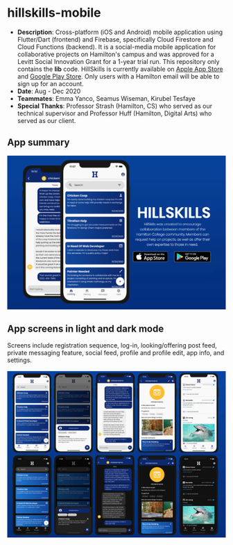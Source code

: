 # hillskills-mobile
* **Description**: Cross-platform (iOS and Android) mobile application using Flutter/Dart (frontend) and Firebase, specifically Cloud Firestore and Cloud Functions (backend). It is a social-media mobile application for collaborative projects on Hamilton's campus and was approved for a Levitt Social Innovation Grant for a 1-year trial run. This repository only contains the **lib** code. HillSkills is currently available on [Apple App Store](https://apps.apple.com/us/app/hillskills/id1540851136) and [Google Play Store](https://play.google.com/store/apps/details?id=edu.HamiltonCS.HillSkills). Only users with a Hamilton email will be able to sign up for an account.
* **Date**: Aug - Dec 2020
* **Teammates**: Emma Yanco, Seamus Wiseman, Kirubel Tesfaye
* **Special Thanks**: Professor Strash (Hamilton, CS) who served as our technical supervisor and Professor Huff (Hamilton, Digital Arts) who served as our client.

## App summary
![Screenshot](hillskills-main.png)

## App screens in light and dark mode
Screens include registration sequence, log-in, looking/offering post feed, private messaging feature, social feed, profile and profile edit, app info, and settings. <br><br>
![Screenshot](hillskills-screens.png)

